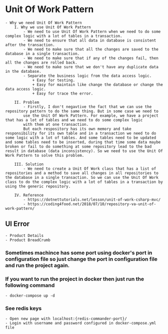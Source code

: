 # Unit Of Work Pattern
    - Why we need Unit Of Work Pattern
        I. Why we use Unit Of Work Pattern
            - We need to use Unit Of Work Pattern when we need to do some complex logic with a lot of tables in a transaction.
            - We need to ensure that all data in database is consistent after the transaction.
            - We need to make sure that all the changes are saved to the database in a single transaction.
            - We need to make sure that if any of the changes fail, then all the changes are rolled back.
            - We need to make sure that we don't have any duplicate data in the database.
            - Separate the business logic from the data access logic.
                + Easy for testing.
                + Easy for maintain like change the database or change the data access logic.
                + Easy for trace the error.

        II. Problem
            - Firstly, I don't negavtive the fact that we can use the repository pattern to do the same thing. But in some case we need to
            use the Unit Of Work Pattern. For example, we have a project that has a lot of tables and we need to do some complex logic
            with them at one transaction. 
            But each respository has its own memory and take responsibility for its own table and in a transaction we need to do some logic with a lot of tables. And some tables need to be updated and some tables need to be inserted, during that time some data maybe broken or fail to do something at some repository lead to the bad result in database (data inconsistency). So we need to use the Unit Of Work Pattern to solve this problem.

        III. Solution
            - We need to create a Unit Of Work class that has a list of repositories and a method to save all changes in all repositories to the database in a single transaction. So we can use the Unit Of Work class to do the complex logic with a lot of tables in a transaction by using the generic repository.
        
        IV. Reference
            - https://dotnettutorials.net/lesson/unit-of-work-csharp-mvc/
            - https://coding4food.net/2018/07/10/repository-va-unit-of-work-pattern/
## UI Error
    - Product Details
    - Product BreadCrumb

### Sometimes machince has some port using docker's port in configuration file so just change the port in configuration file and run the project again.

### If you want to run the project in docker then just run the following command
    - docker-compose up -d

### See redis keys
    - Open new page with localhost:{redis-commander-port}/
    - Login with username and password configured in docker-compose.yml file